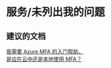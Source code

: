 <properties
    pageTitle="服务/未列出我的问题"
    description="服务/未列出我的问题"
    service="microsoft.multifactorauthentication"
    resource=""
    authors="aashu"
    displayOrder=""
    selfHelpType="generic"
    supportTopicIds="32336326"
    resourceTags=""
    productPesIds="14947"
    cloudEnvironments="public"
/>


# 服务/未列出我的问题


## **建议的文档**
[我需要 Azure MFA 的入门帮助。](https://azure.microsoft.com/documentation/articles/multi-factor-authentication/)<br>
[是应在云中还是本地使用 MFA？](https://azure.microsoft.com/documentation/articles/multi-factor-authentication-get-started/)



<!--HONumber=Jul16_HO4-->


